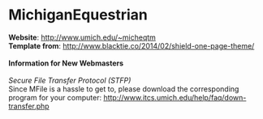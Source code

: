 # MichiganEquestrian
<b>Website</b>: http://www.umich.edu/~micheqtm
<br>
<b>Template from</b>: http://www.blacktie.co/2014/02/shield-one-page-theme/
<br>
<br>
<b>Information for New Webmasters</b>
<br>
<br>
<i>Secure File Transfer Protocol (STFP)</i>
<br>
Since MFile is a hassle to get to, please download the corresponding program for your computer: http://www.itcs.umich.edu/help/faq/down-transfer.php


